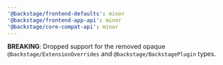 ```yaml
---
'@backstage/frontend-defaults': minor
'@backstage/frontend-app-api': minor
'@backstage/core-compat-api': minor
---
```


**BREAKING**: Dropped support for the removed opaque `@backstage/ExtensionOverrides` and `@backstage/BackstagePlugin` types.
